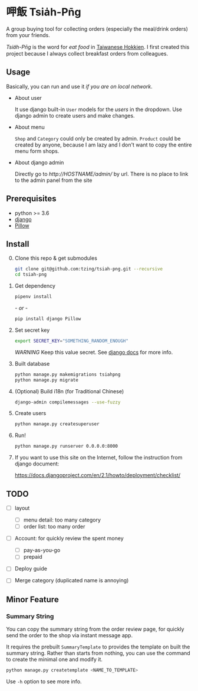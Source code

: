 # 呷飯 Tsia̍h-Pn̄g

A group buying tool for collecting orders (especially the meal/drink orders) from your friends.

*Tsia̍h-Pn̄g* is the word for *eat food* in [Taiwanese Hokkien].
I first created this project because I always collect breakfast orders from colleagues.

[Taiwanese Hokkien]: https://en.wikipedia.org/wiki/Taiwanese_Hokkien


## Usage

Basically, you can run and use it *if you are on local network*.

- About user

    It use django built-in `User` models for the *users* in the dropdown.
    Use django admin to create users and make changes.

- About menu

    `Shop` and `Category` could only be created by admin.
    `Product` could be created by anyone, because I am lazy and I don't want to copy the entire menu form shops.

- About django admin

    Directly go to *http://HOSTNAME/admin/* by url.
    There is no place to link to the admin panel from the site


## Prerequisites

- python >= 3.6
- [django](https://www.djangoproject.com/)
- [Pillow](https://pillow.readthedocs.io/en/latest/)


## Install

0. Clone this repo & get submodules

    ```bash
    git clone git@github.com:tzing/tsiah-png.git --recursive
    cd tsiah-png
    ```

1. Get dependency

    ```bash
    pipenv install
    ```

    *- or -*

    ```bash
    pip install django Pillow
    ```

2. Set secret key

    ```bash
    export SECRET_KEY="SOMETHING_RANDOM_ENOUGH"
    ```

    *WARNING* Keep this value secret. See [django docs](https://docs.djangoproject.com/en/2.1/ref/settings/#std:setting-SECRET_KEY) for more info.

3. Built database

    ```bash
    python manage.py makemigrations tsiahpng
    python manage.py migrate
    ```

4. (Optional) Build i18n (for Traditional Chinese)

    ```bash
    django-admin compilemessages --use-fuzzy
    ```

5. Create users

    ```bash
    python manage.py createsuperuser
    ```

6. Run!

    ```bash
    python manage.py runserver 0.0.0.0:8000
    ```

7. If you want to use this site on the Internet, follow the instruction from django document:

    https://docs.djangoproject.com/en/2.1/howto/deployment/checklist/


## TODO

- [ ] layout
    - [ ] menu detail: too many category
    - [ ] order list: too many order
- [ ] Account: for quickly review the spent money
    - [ ] pay-as-you-go
    - [ ] prepaid
- [ ] Deploy guide
- [ ] Merge category (duplicated name is annoying)


## Minor Feature

### Summary String

You can copy the summary string from the order review page, for quickly send
the order to the shop via instant message app.

It requires the prebuilt `SummaryTemplate` to provides the template on built
the summary string.
Rather than starts from nothing, you can use the command to create the minimal
one and modify it.

```bash
python manage.py createtemplate <NAME_TO_TEMPLATE>
```

Use `-h` option to see more info.
